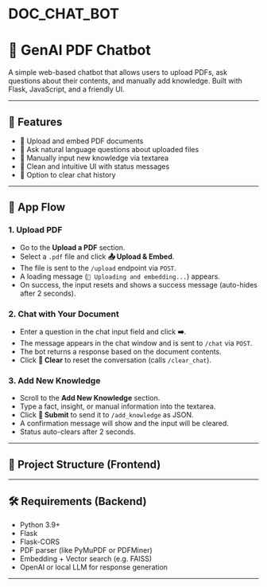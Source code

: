 # DOC_CHAT_BOT
# 🧠 GenAI PDF Chatbot

A simple web-based chatbot that allows users to upload PDFs, ask questions about their contents, and manually add knowledge. Built with Flask, JavaScript, and a friendly UI.

---

## 🚀 Features

- 📄 Upload and embed PDF documents
- 💬 Ask natural language questions about uploaded files
- 🧠 Manually input new knowledge via textarea
- 📎 Clean and intuitive UI with status messages
- 🧹 Option to clear chat history

---

## 📂 App Flow

### 1. Upload PDF
- Go to the **Upload a PDF** section.
- Select a `.pdf` file and click **📤 Upload & Embed**.
- The file is sent to the `/upload` endpoint via `POST`.
- A loading message (`🔄 Uploading and embedding...`) appears.
- On success, the input resets and shows a success message (auto-hides after 2 seconds).

### 2. Chat with Your Document
- Enter a question in the chat input field and click **➡️**.
- The message appears in the chat window and is sent to `/chat` via `POST`.
- The bot returns a response based on the document contents.
- Click **🧹 Clear** to reset the conversation (calls `/clear_chat`).

### 3. Add New Knowledge
- Scroll to the **Add New Knowledge** section.
- Type a fact, insight, or manual information into the textarea.
- Click **🧠 Submit** to send it to `/add_knowledge` as JSON.
- A confirmation message will show and the input will be cleared.
- Status auto-clears after 2 seconds.

---

## 📁 Project Structure (Frontend)
---

## 🛠️ Requirements (Backend)

- Python 3.9+
- Flask
- Flask-CORS
- PDF parser (like PyMuPDF or PDFMiner)
- Embedding + Vector search (e.g. FAISS)
- OpenAI or local LLM for response generation

---